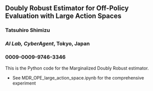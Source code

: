## Doubly Robust Estimator for Off-Policy Evaluation with Large Action Spaces
### Tatsuhiro Shimizu
### *AI Lab, CyberAgent*, Tokyo, Japan
### 0009-0009-9746-3346
This is the Python code for the Marginalized Doubly Robust estimator.

- See MDR_OPE_large_action_space.ipynb for the comprehensive experiment
